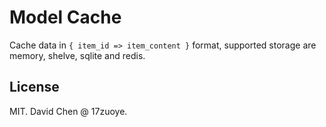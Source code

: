 Model Cache
======================
Cache data in `{ item_id => item_content }` format, supported storage
are memory, shelve, sqlite and redis.


License
------------------------
MIT. David Chen @ 17zuoye.
